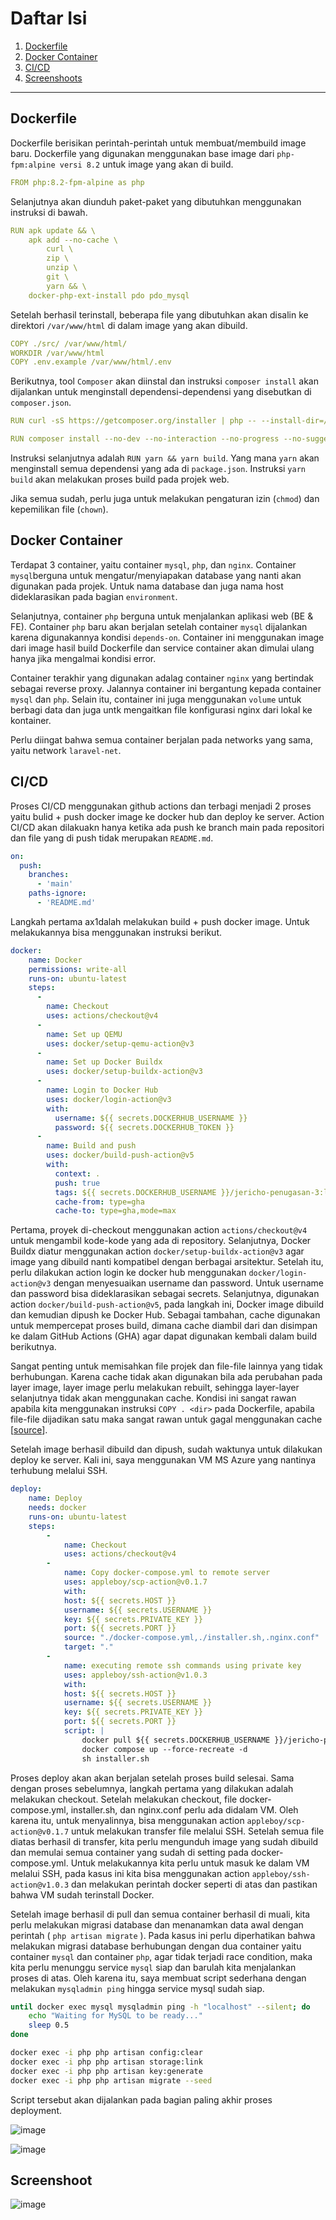 # Daftar Isi
1. [Dockerfile](#Dockerfile)
2. [Docker Container](#DockerContainer)
3. [CI/CD](#CICD)
3. [Screenshoots](#Screenshoots)
---

## Dockerfile <a name="Dockerfile"></a>
Dockerfile berisikan perintah-perintah untuk membuat/membuild image baru. Dockerfile yang digunakan menggunakan base image dari `php-fpm:alpine versi 8.2` untuk image yang akan di build.

```yml
FROM php:8.2-fpm-alpine as php
```

Selanjutnya akan diunduh paket-paket yang dibutuhkan menggunakan instruksi di bawah.

```yml
RUN apk update && \
    apk add --no-cache \
        curl \
        zip \
        unzip \
        git \
        yarn && \
    docker-php-ext-install pdo pdo_mysql
```
Setelah berhasil terinstall, beberapa file yang dibutuhkan akan disalin ke direktori `/var/www/html` di dalam image yang akan dibuild.

```yml
COPY ./src/ /var/www/html/
WORKDIR /var/www/html
COPY .env.example /var/www/html/.env
```

Berikutnya, tool `Composer` akan diinstal dan instruksi `composer install` akan dijalankan untuk menginstall dependensi-dependensi yang disebutkan di `composer.json`.

```yml
RUN curl -sS https://getcomposer.org/installer | php -- --install-dir=/usr/local/bin --filename=composer

RUN composer install --no-dev --no-interaction --no-progress --no-suggest --quiet
```

Instruksi selanjutnya adalah `RUN yarn && yarn build`. Yang mana `yarn` akan menginstall semua dependensi yang ada di `package.json`. Instruksi `yarn build` akan melakukan proses build pada projek web.

Jika semua sudah, perlu juga untuk melakukan pengaturan izin (`chmod`) dan kepemilikan file (`chown`).


## Docker Container <a name="DockerContainer"></a>
Terdapat 3 container, yaitu container `mysql`, `php`, dan `nginx`. Container `mysql`berguna untuk mengatur/menyiapakan database yang nanti akan digunakan pada projek. Untuk nama database dan juga nama host dideklarasikan pada bagian `environment`.

Selanjutnya, container `php` berguna untuk menjalankan aplikasi web (BE & FE). Container `php` baru akan berjalan setelah container `mysql` dijalankan karena digunakannya kondisi `depends-on`. Container ini menggunakan image dari image hasil build Dockerfile dan service container akan dimulai ulang hanya jika mengalmai kondisi error.

Container terakhir yang digunakan adalag container `nginx` yang bertindak sebagai reverse proxy. Jalannya container ini bergantung kepada container `mysql` dan `php`. Selain itu, container ini juga menggunakan `volume` untuk berbagi data dan juga untk mengaitkan file konfigurasi nginx dari lokal  ke kontainer.

Perlu diingat bahwa semua container berjalan pada networks yang sama, yaitu network `laravel-net`.

## CI/CD <a name="CICD"></a>
Proses CI/CD menggunakan github actions dan terbagi menjadi 2 proses yaitu bulid + push docker image ke docker hub dan deploy ke server. Action CI/CD akan dilakuakn hanya ketika ada push ke branch main pada repositori dan file yang di push tidak merupakan `README.md`.

```yml
on:
  push:
    branches:
      - 'main'
    paths-ignore:
      - 'README.md'
```

Langkah pertama ax1dalah melakukan build + push docker image. Untuk melakukannya bisa menggunakan instruksi berikut.

```yml
docker:
    name: Docker
    permissions: write-all
    runs-on: ubuntu-latest
    steps:
      -
        name: Checkout
        uses: actions/checkout@v4
      -
        name: Set up QEMU
        uses: docker/setup-qemu-action@v3
      -
        name: Set up Docker Buildx
        uses: docker/setup-buildx-action@v3
      -
        name: Login to Docker Hub
        uses: docker/login-action@v3
        with:
          username: ${{ secrets.DOCKERHUB_USERNAME }}
          password: ${{ secrets.DOCKERHUB_TOKEN }}
      -
        name: Build and push
        uses: docker/build-push-action@v5
        with:
          context: .
          push: true
          tags: ${{ secrets.DOCKERHUB_USERNAME }}/jericho-penugasan-3:latest
          cache-from: type=gha
          cache-to: type=gha,mode=max
```
Pertama, proyek di-checkout menggunakan action `actions/checkout@v4` untuk mengambil kode-kode yang ada di repository. Selanjutnya, Docker Buildx diatur menggunakan action `docker/setup-buildx-action@v3` agar image yang dibuild nanti kompatibel dengan berbagai arsitektur. Setelah itu, perlu dilakukan action login ke docker hub menggunakan `docker/login-action@v3` dengan menyesuaikan username dan password. Untuk username dan password bisa dideklarasikan sebagai secrets. Selanjutnya, digunakan action `docker/build-push-action@v5`, pada langkah ini, Docker image dibuild dan kemudian dipush ke Docker Hub. Sebagai tambahan, cache digunakan untuk mempercepat proses build, dimana cache diambil dari dan disimpan ke dalam GitHub Actions (GHA) agar dapat digunakan kembali dalam build berikutnya.

Sangat penting untuk memisahkan file projek dan file-file lainnya yang tidak berhubungan. Karena cache tidak akan digunakan bila ada perubahan pada layer image, layer image perlu melakukan rebuilt, sehingga layer-layer selanjutnya tidak akan menggunakan cache. Kondisi ini sangat rawan apabila kita menggunakan instruksi `COPY . <dir>` pada Dockerfile, apabila file-file dijadikan satu maka sangat rawan untuk gagal menggunakan cache [[source](https://docs.docker.com/build/cache/)].

Setelah image berhasil dibuild dan dipush, sudah waktunya untuk dilakukan deploy ke server. Kali ini, saya menggunakan VM MS Azure yang nantinya terhubung melalui SSH.

```yml
deploy:
    name: Deploy
    needs: docker
    runs-on: ubuntu-latest
    steps:
        -
            name: Checkout
            uses: actions/checkout@v4
        - 
            name: Copy docker-compose.yml to remote server
            uses: appleboy/scp-action@v0.1.7
            with:
            host: ${{ secrets.HOST }}
            username: ${{ secrets.USERNAME }}
            key: ${{ secrets.PRIVATE_KEY }}
            port: ${{ secrets.PORT }}
            source: "./docker-compose.yml,./installer.sh,.nginx.conf"
            target: "."
        -
            name: executing remote ssh commands using private key
            uses: appleboy/ssh-action@v1.0.3
            with:
            host: ${{ secrets.HOST }}
            username: ${{ secrets.USERNAME }}
            key: ${{ secrets.PRIVATE_KEY }}
            port: ${{ secrets.PORT }}
            script: |
                docker pull ${{ secrets.DOCKERHUB_USERNAME }}/jericho-penugasan-3:latest
                docker compose up --force-recreate -d
                sh installer.sh
```

Proses deploy akan akan berjalan setelah proses build selesai. Sama dengan proses sebelumnya, langkah pertama yang dilakukan adalah melakukan checkout. Setelah melakukan checkout, file docker-compose.yml, installer.sh, dan nginx.conf perlu ada didalam VM. Oleh karena itu, untuk menyalinnya, bisa menggunakan action `appleboy/scp-action@v0.1.7` untuk melakukan transfer file melalui SSH. Setelah semua file diatas berhasil di transfer, kita perlu mengunduh image yang sudah dibuild dan memulai semua container yang sudah di setting pada docker-compose.yml. Untuk melakukannya kita perlu untuk masuk ke dalam VM melalui SSH, pada kasus ini kita bisa menggunakan action `appleboy/ssh-action@v1.0.3` dan melakukan perintah docker seperti di atas dan pastikan bahwa VM sudah terinstall Docker. 

Setelah image berhasil di pull dan semua container berhasil di muali, kita perlu melakukan migrasi database dan menanamkan data awal dengan perintah ( `php artisan migrate` ). Pada kasus ini perlu diperhatikan bahwa melakukan migrasi database berhubungan dengan dua container yaitu container `mysql` dan container `php`, agar tidak terjadi race condition, maka kita perlu menunggu service `mysql` siap dan barulah kita menjalankan proses di atas. Oleh karena itu, saya membuat script sederhana dengan melakukan `mysqladmin ping` hingga service mysql sudah siap.

```sh
until docker exec mysql mysqladmin ping -h "localhost" --silent; do
    echo "Waiting for MySQL to be ready..."
    sleep 0.5
done

docker exec -i php php artisan config:clear
docker exec -i php php artisan storage:link
docker exec -i php php artisan key:generate
docker exec -i php php artisan migrate --seed
```

Script tersebut akan dijalankan pada bagian paling akhir proses deployment.

![image](https://github.com/jjchoNC/jericho-penugasan-3/assets/115205053/bf29226a-54dc-4db9-99cf-2d9cf4e4f742)

![image](https://github.com/jjchoNC/jericho-penugasan-3/assets/115205053/9e582d35-c6c6-453f-86f9-786ef28d2839)

## Screenshoot <a name="Screenshoots"></a>

![image](https://github.com/jjchoNC/jericho-penugasan-3/assets/115205053/64ae39a5-92e5-4d4f-9bab-e92211b186ae)

